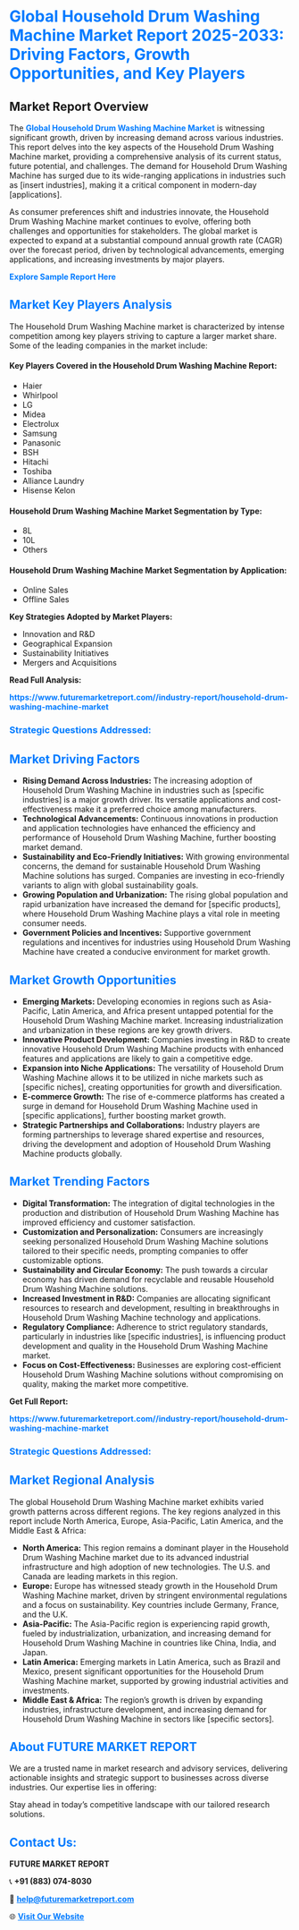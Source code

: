<h1 style="color: #007BFF;">Global Household Drum Washing Machine Market Report 2025-2033: Driving Factors, Growth Opportunities, and Key Players</h1>

<section id="overview">
<h2>Market Report Overview</h2>
<p>The <a href="https://www.futuremarketreport.com//industry-report/household-drum-washing-machine-market" style="color: #007BFF; text-decoration: none;"><strong>Global Household Drum Washing Machine Market</strong></a> is witnessing significant growth, driven by increasing demand across various industries. This report delves into the key aspects of the Household Drum Washing Machine market, providing a comprehensive analysis of its current status, future potential, and challenges. The demand for Household Drum Washing Machine has surged due to its wide-ranging applications in industries such as [insert industries], making it a critical component in modern-day [applications].</p>
<p>As consumer preferences shift and industries innovate, the Household Drum Washing Machine market continues to evolve, offering both challenges and opportunities for stakeholders. The global market is expected to expand at a substantial compound annual growth rate (CAGR) over the forecast period, driven by technological advancements, emerging applications, and increasing investments by major players.</p>
</section>

<section id="overview">
<p><a href="https://www.futuremarketreport.com//request-sample/reportId=48359" style="color: #007BFF; text-decoration: none;"><strong>Explore Sample Report Here</strong></a></p>
</section>

<section id="key-players">
<h2 style="color: #007BFF;">Market Key Players Analysis</h2>
<p>The Household Drum Washing Machine market is characterized by intense competition among key players striving to capture a larger market share. Some of the leading companies in the market include:</p>
<h4>Key Players Covered in the Household Drum Washing Machine Report:</h4>
<ul><li>Haier</li><li>Whirlpool</li><li>LG</li><li>Midea</li><li>Electrolux</li><li>Samsung</li><li>Panasonic</li><li>BSH</li><li>Hitachi</li><li>Toshiba</li><li>Alliance Laundry</li><li>Hisense Kelon</li></ul>
<h4>Household Drum Washing Machine Market Segmentation by Type:</h4>
<ul><li>8L</li><li>10L</li><li>Others</li></ul>

<h4>Household Drum Washing Machine Market Segmentation by Application:</h4>
<ul><li>Online Sales</li><li>Offline Sales</li></ul>
<p><strong>Key Strategies Adopted by Market Players:</strong></p>
<ul>
<li>Innovation and R&D</li>
<li>Geographical Expansion</li>
<li>Sustainability Initiatives</li>
<li>Mergers and Acquisitions</li>
</ul>
</section>

<section>
<p><strong>Read Full Analysis: </strong></p><a href="https://www.futuremarketreport.com//industry-report/household-drum-washing-machine-market" style="color: #007BFF; text-decoration: none;"><strong>https://www.futuremarketreport.com//industry-report/household-drum-washing-machine-market</strong></a>
<h3 style="color: #007BFF;">Strategic Questions Addressed:</h3>
</section>

<section id="driving-factors">
<h2 style="color: #007BFF;">Market Driving Factors</h2>
<ul>
<li><strong>Rising Demand Across Industries:</strong> The increasing adoption of Household Drum Washing Machine in industries such as [specific industries] is a major growth driver. Its versatile applications and cost-effectiveness make it a preferred choice among manufacturers.</li>
<li><strong>Technological Advancements:</strong> Continuous innovations in production and application technologies have enhanced the efficiency and performance of Household Drum Washing Machine, further boosting market demand.</li>
<li><strong>Sustainability and Eco-Friendly Initiatives:</strong> With growing environmental concerns, the demand for sustainable Household Drum Washing Machine solutions has surged. Companies are investing in eco-friendly variants to align with global sustainability goals.</li>
<li><strong>Growing Population and Urbanization:</strong> The rising global population and rapid urbanization have increased the demand for [specific products], where Household Drum Washing Machine plays a vital role in meeting consumer needs.</li>
<li><strong>Government Policies and Incentives:</strong> Supportive government regulations and incentives for industries using Household Drum Washing Machine have created a conducive environment for market growth.</li>
</ul>
</section>

<section id="growth-opportunities">
<h2 style="color: #007BFF;">Market Growth Opportunities</h2>
<ul>
<li><strong>Emerging Markets:</strong> Developing economies in regions such as Asia-Pacific, Latin America, and Africa present untapped potential for the Household Drum Washing Machine market. Increasing industrialization and urbanization in these regions are key growth drivers.</li>
<li><strong>Innovative Product Development:</strong> Companies investing in R&D to create innovative Household Drum Washing Machine products with enhanced features and applications are likely to gain a competitive edge.</li>
<li><strong>Expansion into Niche Applications:</strong> The versatility of Household Drum Washing Machine allows it to be utilized in niche markets such as [specific niches], creating opportunities for growth and diversification.</li>
<li><strong>E-commerce Growth:</strong> The rise of e-commerce platforms has created a surge in demand for Household Drum Washing Machine used in [specific applications], further boosting market growth.</li>
<li><strong>Strategic Partnerships and Collaborations:</strong> Industry players are forming partnerships to leverage shared expertise and resources, driving the development and adoption of Household Drum Washing Machine products globally.</li>
</ul>
</section>

<section id="trending-factors">
<h2 style="color: #007BFF;">Market Trending Factors</h2>
<ul>
<li><strong>Digital Transformation:</strong> The integration of digital technologies in the production and distribution of Household Drum Washing Machine has improved efficiency and customer satisfaction.</li>
<li><strong>Customization and Personalization:</strong> Consumers are increasingly seeking personalized Household Drum Washing Machine solutions tailored to their specific needs, prompting companies to offer customizable options.</li>
<li><strong>Sustainability and Circular Economy:</strong> The push towards a circular economy has driven demand for recyclable and reusable Household Drum Washing Machine solutions.</li>
<li><strong>Increased Investment in R&D:</strong> Companies are allocating significant resources to research and development, resulting in breakthroughs in Household Drum Washing Machine technology and applications.</li>
<li><strong>Regulatory Compliance:</strong> Adherence to strict regulatory standards, particularly in industries like [specific industries], is influencing product development and quality in the Household Drum Washing Machine market.</li>
<li><strong>Focus on Cost-Effectiveness:</strong> Businesses are exploring cost-efficient Household Drum Washing Machine solutions without compromising on quality, making the market more competitive.</li>
</ul>
</section>

<section>
<p><strong>Get Full Report: </strong></p><a href="https://www.futuremarketreport.com//industry-report/household-drum-washing-machine-market" style="color: #007BFF; text-decoration: none;"><strong>https://www.futuremarketreport.com//industry-report/household-drum-washing-machine-market</strong></a>
<h3 style="color: #007BFF;">Strategic Questions Addressed:</h3>
</section>


<section id="regional-analysis">
<h2 style="color: #007BFF;">Market Regional Analysis</h2>
<p>The global Household Drum Washing Machine market exhibits varied growth patterns across different regions. The key regions analyzed in this report include North America, Europe, Asia-Pacific, Latin America, and the Middle East & Africa:</p>
<ul>
<li><strong>North America:</strong> This region remains a dominant player in the Household Drum Washing Machine market due to its advanced industrial infrastructure and high adoption of new technologies. The U.S. and Canada are leading markets in this region.</li>
<li><strong>Europe:</strong> Europe has witnessed steady growth in the Household Drum Washing Machine market, driven by stringent environmental regulations and a focus on sustainability. Key countries include Germany, France, and the U.K.</li>
<li><strong>Asia-Pacific:</strong> The Asia-Pacific region is experiencing rapid growth, fueled by industrialization, urbanization, and increasing demand for Household Drum Washing Machine in countries like China, India, and Japan.</li>
<li><strong>Latin America:</strong> Emerging markets in Latin America, such as Brazil and Mexico, present significant opportunities for the Household Drum Washing Machine market, supported by growing industrial activities and investments.</li>
<li><strong>Middle East & Africa:</strong> The region’s growth is driven by expanding industries, infrastructure development, and increasing demand for Household Drum Washing Machine in sectors like [specific sectors].</li>
</ul>
</section>

<footer>
<h2 style="color: #007BFF;">About FUTURE MARKET REPORT</h2>
<p>We are a trusted name in market research and advisory services, delivering actionable insights and strategic support to businesses across diverse industries. Our expertise lies in offering:</p>

<p>Stay ahead in today’s competitive landscape with our tailored research solutions.</p>

<h2 style="color: #007BFF;">Contact Us:</h2>
<p><strong>FUTURE MARKET REPORT</strong></p>
<p>📞 <strong>+91 (883) 074-8030</strong></p>
<p>📧 <strong><a href="mailto:help@futuremarketreport.com" style="color: #007BFF;">help@futuremarketreport.com</a></strong></p>
<p>🌐 <strong><a href="https://www.futuremarketreport.com/" style="color: #007BFF;">Visit Our Website</a></strong></p>
</footer>
